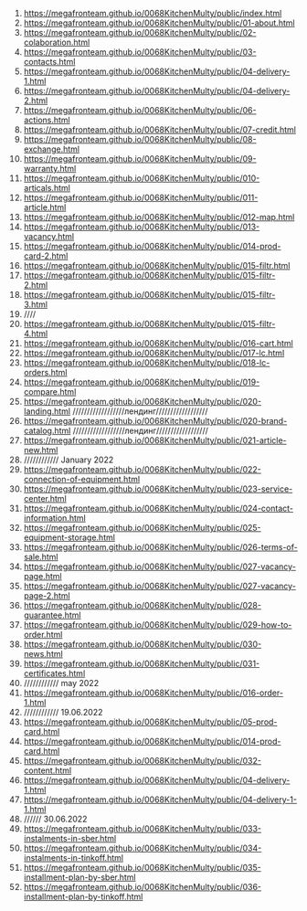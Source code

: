 <!-- https://github.com/luckyone1221/0068KitchenMulty -->

1. <https://megafronteam.github.io/0068KitchenMulty/public/index.html>
2. <https://megafronteam.github.io/0068KitchenMulty/public/01-about.html>
3. <https://megafronteam.github.io/0068KitchenMulty/public/02-colaboration.html>
4. <https://megafronteam.github.io/0068KitchenMulty/public/03-contacts.html>
5. <https://megafronteam.github.io/0068KitchenMulty/public/04-delivery-1.html>
6. <https://megafronteam.github.io/0068KitchenMulty/public/04-delivery-2.html>
8. <https://megafronteam.github.io/0068KitchenMulty/public/06-actions.html>
9. <https://megafronteam.github.io/0068KitchenMulty/public/07-credit.html>
10. <https://megafronteam.github.io/0068KitchenMulty/public/08-exchange.html>
11. <https://megafronteam.github.io/0068KitchenMulty/public/09-warranty.html>
12. <https://megafronteam.github.io/0068KitchenMulty/public/010-articals.html>
13. <https://megafronteam.github.io/0068KitchenMulty/public/011-article.html>
14. <https://megafronteam.github.io/0068KitchenMulty/public/012-map.html>
15. <https://megafronteam.github.io/0068KitchenMulty/public/013-vacancy.html>
17. <https://megafronteam.github.io/0068KitchenMulty/public/014-prod-card-2.html>
18. <https://megafronteam.github.io/0068KitchenMulty/public/015-filtr.html>
19. <https://megafronteam.github.io/0068KitchenMulty/public/015-filtr-2.html>
20. <https://megafronteam.github.io/0068KitchenMulty/public/015-filtr-3.html>
21. ////
22. <https://megafronteam.github.io/0068KitchenMulty/public/015-filtr-4.html>
23. <https://megafronteam.github.io/0068KitchenMulty/public/016-cart.html>
24. <https://megafronteam.github.io/0068KitchenMulty/public/017-lc.html>
25. <https://megafronteam.github.io/0068KitchenMulty/public/018-lc-orders.html>
26. <https://megafronteam.github.io/0068KitchenMulty/public/019-compare.html>
27. <https://megafronteam.github.io/0068KitchenMulty/public/020-landing.html>
//////////////////лендинг//////////////////
1. <https://megafronteam.github.io/0068KitchenMulty/public/020-brand-catalog.html>
//////////////////лендинг//////////////////
1. <https://megafronteam.github.io/0068KitchenMulty/public/021-article-new.html>
28. //////////// January 2022
29. <https://megafronteam.github.io/0068KitchenMulty/public/022-connection-of-equipment.html>
30. <https://megafronteam.github.io/0068KitchenMulty/public/023-service-center.html>
31. <https://megafronteam.github.io/0068KitchenMulty/public/024-contact-information.html>
32. <https://megafronteam.github.io/0068KitchenMulty/public/025-equipment-storage.html>
33. <https://megafronteam.github.io/0068KitchenMulty/public/026-terms-of-sale.html>
34. <https://megafronteam.github.io/0068KitchenMulty/public/027-vacancy-page.html>
35. <https://megafronteam.github.io/0068KitchenMulty/public/027-vacancy-page-2.html>
36. <https://megafronteam.github.io/0068KitchenMulty/public/028-guarantee.html>
37. <https://megafronteam.github.io/0068KitchenMulty/public/029-how-to-order.html>
38. <https://megafronteam.github.io/0068KitchenMulty/public/030-news.html>
39. <https://megafronteam.github.io/0068KitchenMulty/public/031-certificates.html>
40. //////////// may 2022
41. <https://megafronteam.github.io/0068KitchenMulty/public/016-order-1.html>
42. //////////// 19.06.2022
43. <https://megafronteam.github.io/0068KitchenMulty/public/05-prod-card.html>
44. <https://megafronteam.github.io/0068KitchenMulty/public/014-prod-card.html>
44. <https://megafronteam.github.io/0068KitchenMulty/public/032-content.html>
45. <https://megafronteam.github.io/0068KitchenMulty/public/04-delivery-1.html>
46. <https://megafronteam.github.io/0068KitchenMulty/public/04-delivery-1-1.html>
47. ////// 30.06.2022
48. <https://megafronteam.github.io/0068KitchenMulty/public/033-instalments-in-sber.html>
48. <https://megafronteam.github.io/0068KitchenMulty/public/034-instalments-in-tinkoff.html>
48. <https://megafronteam.github.io/0068KitchenMulty/public/035-installment-plan-by-sber.html>
48. <https://megafronteam.github.io/0068KitchenMulty/public/036-installment-plan-by-tinkoff.html>